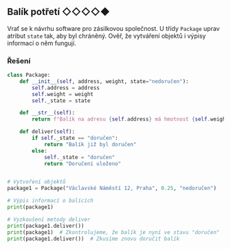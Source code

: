 ## Balík potřetí ◇◇◇◇◆

Vrať se k návrhu software pro zásilkovou společnost. U třídy `Package` uprav atribut `state` tak, aby byl chráněný.
Ověř, že vytváření objektů i výpisy informací o něm fungují.

### Řešení

```python
class Package:
    def __init__(self, address, weight, state="nedoručen"):
        self.address = address
        self.weight = weight
        self._state = state

    def __str__(self):
        return f"Balík na adresu {self.address} má hmotnost {self.weight} kg a je ve stavu {self._state}."

    def deliver(self):
        if self._state == "doručen":
            return "Balík již byl doručen"
        else:
            self._state = "doručen"
            return "Doručení uloženo"


# Vytvoření objektů
package1 = Package("Václavské Náměstí 12, Praha", 0.25, "nedoručen")

# Výpis informací o balících
print(package1)

# Vyzkoušení metody deliver
print(package1.deliver())
print(package1)  # Zkontrolujeme, že balík je nyní ve stavu "doručen"
print(package1.deliver())  # Zkusíme znovu doručit balík
```